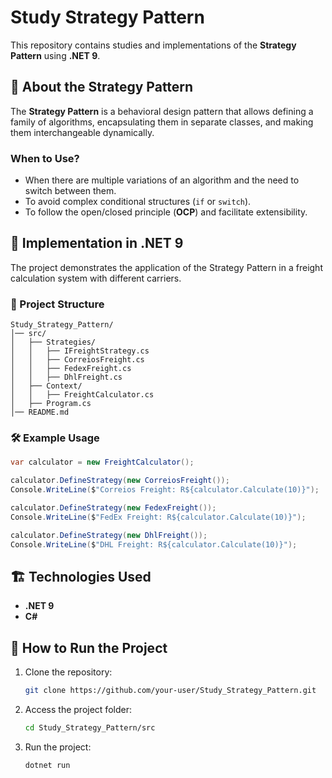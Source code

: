 # Study Strategy Pattern

This repository contains studies and implementations of the **Strategy Pattern** using **.NET 9**.

## 📌 About the Strategy Pattern
The **Strategy Pattern** is a behavioral design pattern that allows defining a family of algorithms, encapsulating them in separate classes, and making them interchangeable dynamically.

### When to Use?
- When there are multiple variations of an algorithm and the need to switch between them.
- To avoid complex conditional structures (`if` or `switch`).
- To follow the open/closed principle (**OCP**) and facilitate extensibility.

## 🚀 Implementation in .NET 9
The project demonstrates the application of the Strategy Pattern in a freight calculation system with different carriers.

### 📂 Project Structure
```
Study_Strategy_Pattern/
│── src/
│   ├── Strategies/
│   │   ├── IFreightStrategy.cs
│   │   ├── CorreiosFreight.cs
│   │   ├── FedexFreight.cs
│   │   ├── DhlFreight.cs
│   ├── Context/
│   │   ├── FreightCalculator.cs
│   ├── Program.cs
│── README.md
```

### 🛠 Example Usage
```csharp
var calculator = new FreightCalculator();

calculator.DefineStrategy(new CorreiosFreight());
Console.WriteLine($"Correios Freight: R${calculator.Calculate(10)}");

calculator.DefineStrategy(new FedexFreight());
Console.WriteLine($"FedEx Freight: R${calculator.Calculate(10)}");

calculator.DefineStrategy(new DhlFreight());
Console.WriteLine($"DHL Freight: R${calculator.Calculate(10)}");
```

## 🏗 Technologies Used
- **.NET 9**
- **C#**

## 📌 How to Run the Project
1. Clone the repository:
   ```sh
   git clone https://github.com/your-user/Study_Strategy_Pattern.git
   ```
2. Access the project folder:
   ```sh
   cd Study_Strategy_Pattern/src
   ```
3. Run the project:
   ```sh
   dotnet run
   ```
